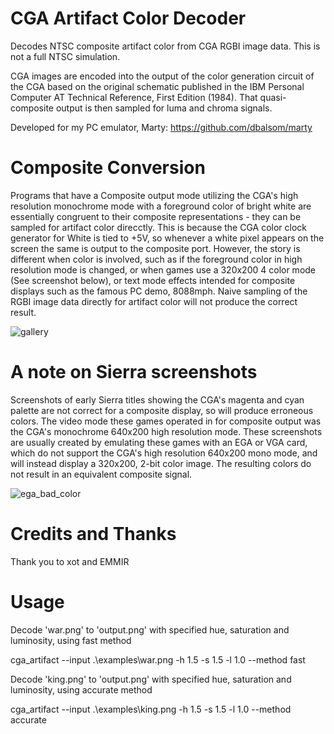 # CGA Artifact Color Decoder
Decodes NTSC composite artifact color from CGA RGBI image data. This is not a full NTSC simulation.

CGA images are encoded into the output of the color generation circuit of the CGA based on the original schematic published in the IBM Personal Computer AT Technical Reference, First Edition (1984). That quasi-composite output is then sampled for luma and chroma signals.

Developed for my PC emulator, Marty: https://github.com/dbalsom/marty

# Composite Conversion

Programs that have a Composite output mode utilizing the CGA's high resolution monochrome mode with a foreground color of bright white are essentially congruent to their composite representations - they can be sampled for artifact color direcctly. This is because the CGA color clock generator for White is tied to +5V, so whenever a white pixel appears on the screen the same is output to the composite port.  However, the story is different when color is involved, such as if the foreground color in high resolution mode is changed, or when games use a 320x200 4 color mode (See screenshot below), or text mode effects intended for composite displays such as the famous PC demo, 8088mph.  Naive sampling of the RGBI image data directly for artifact color will not produce the correct result.

![gallery](https://user-images.githubusercontent.com/7229541/215890834-3b57ca17-862d-4348-8f99-6e87d7d7895e.png)

# A note on Sierra screenshots

Screenshots of early Sierra titles showing the CGA's magenta and cyan palette are not correct for a composite display, so will produce erroneous colors. The video mode these games operated in for composite output was the CGA's monochrome 640x200 high resolution mode. These screenshots are usually created by emulating these games with an EGA or VGA card, which do not support the CGA's high resolution 640x200 mono mode, and will instead display a 320x200, 2-bit color image. The resulting colors do not result in an equivalent composite signal.

![ega_bad_color](https://user-images.githubusercontent.com/7229541/216099553-9d6fcc50-275a-4afb-9b63-f44a0b39590f.png)


# Credits and Thanks
Thank you to xot and EMMIR

# Usage

Decode 'war.png' to 'output.png' with specified hue, saturation and luminosity, using fast method

cga_artifact --input .\examples\war.png -h 1.5 -s 1.5 -l 1.0 --method fast 

Decode 'king.png' to 'output.png' with specified hue, saturation and luminosity, using accurate method

cga_artifact --input .\examples\king.png -h 1.5 -s 1.5 -l 1.0 --method accurate 
